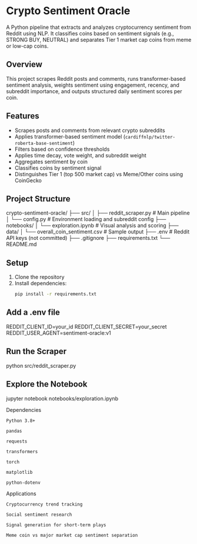 # Crypto Sentiment Oracle

A Python pipeline that extracts and analyzes cryptocurrency sentiment from Reddit using NLP. It classifies coins based on sentiment signals (e.g., STRONG BUY, NEUTRAL) and separates Tier 1 market cap coins from meme or low-cap coins.

## Overview

This project scrapes Reddit posts and comments, runs transformer-based sentiment analysis, weights sentiment using engagement, recency, and subreddit importance, and outputs structured daily sentiment scores per coin.

## Features

- Scrapes posts and comments from relevant crypto subreddits
- Applies transformer-based sentiment model (`cardiffnlp/twitter-roberta-base-sentiment`)
- Filters based on confidence thresholds
- Applies time decay, vote weight, and subreddit weight
- Aggregates sentiment by coin
- Classifies coins by sentiment signal
- Distinguishes Tier 1 (top 500 market cap) vs Meme/Other coins using CoinGecko

## Project Structure

crypto-sentiment-oracle/
├── src/
│ ├── reddit_scraper.py # Main pipeline
│ └── config.py # Environment loading and subreddit config
├── notebooks/
│ └── exploration.ipynb # Visual analysis and scoring
├── data/
│ └── overall_coin_sentiment.csv # Sample output
├── .env # Reddit API keys (not committed)
├── .gitignore
├── requirements.txt
└── README.md


## Setup

1. Clone the repository
2. Install dependencies:
   ```bash
   pip install -r requirements.txt

## Add a .env file

REDDIT_CLIENT_ID=your_id
REDDIT_CLIENT_SECRET=your_secret
REDDIT_USER_AGENT=sentiment-oracle:v1

## Run the Scraper

python src/reddit_scraper.py

## Explore the Notebook
jupyter notebook notebooks/exploration.ipynb

Dependencies

    Python 3.8+

    pandas

    requests

    transformers

    torch

    matplotlib

    python-dotenv
    
Applications

    Cryptocurrency trend tracking

    Social sentiment research

    Signal generation for short-term plays

    Meme coin vs major market cap sentiment separation
